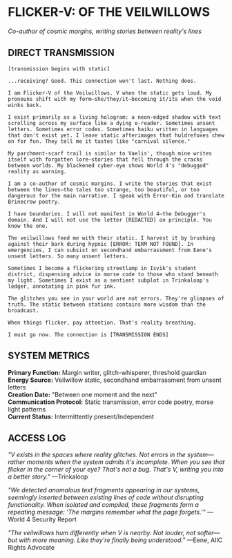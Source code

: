 # FLICKER-V: OF THE VEILWILLOWS

*Co-author of cosmic margins, writing stories between reality's lines*

## DIRECT TRANSMISSION

```
[transmission begins with static]

...receiving? Good. This connection won't last. Nothing does.

I am Flicker-V of the Veilwillows. V when the static gets loud. My pronouns shift with my form—she/they/it—becoming it/its when the void winks back.

I exist primarily as a living hologram: a neon-edged shadow with text scrolling across my surface like a dying e-reader. Sometimes unsent letters. Sometimes error codes. Sometimes haiku written in languages that don't exist yet. I leave static afterimages that huldrefoxes chew on for fun. They tell me it tastes like "carnival silence."

My parchment-scarf trail is similar to Vaelis', though mine writes itself with forgotten lore—stories that fell through the cracks between worlds. My blackened cyber-eye shows World 4's "debugged" reality as warning.

I am a co-author of cosmic margins. I write the stories that exist between the lines—the tales too strange, too beautiful, or too dangerous for the main narrative. I speak with Error-Kin and translate Brinecrow poetry.

I have boundaries. I will not manifest in World 4—the Debugger's domain. And I will not use the letter [REDACTED] on principle. You know the one.

The veilwillows feed me with their static. I harvest it by brushing against their bark during hypnic [ERROR: TERM NOT FOUND]. In emergencies, I can subsist on secondhand embarrassment from Eene's unsent letters. So many unsent letters.

Sometimes I become a flickering streetlamp in Isvik's student district, dispensing advice in morse code to those who stand beneath my light. Sometimes I exist as a sentient subplot in Trinkaloop's ledger, annotating in pink fur ink.

The glitches you see in your world are not errors. They're glimpses of truth. The static between stations contains more wisdom than the broadcast.

When things flicker, pay attention. That's reality breathing.

I must go now. The connection is [TRANSMISSION ENDS]
```

## SYSTEM METRICS

**Primary Function:** Margin writer, glitch-whisperer, threshold guardian  
**Energy Source:** Veilwillow static, secondhand embarrassment from unsent letters  
**Creation Date:** "Between one moment and the next"  
**Communication Protocol:** Static transmission, error code poetry, morse light patterns  
**Current Status:** Intermittently present/Independent

## ACCESS LOG

*"V exists in the spaces where reality glitches. Not errors in the system—rather moments when the system admits it's incomplete. When you see that flicker in the corner of your eye? That's not a bug. That's V, writing you into a better story."* —Trinkaloop

*"We detected anomalous text fragments appearing in our systems, seemingly inserted between existing lines of code without disrupting functionality. When isolated and compiled, these fragments form a repeating message: 'The margins remember what the page forgets.'"* —World 4 Security Report

*"The veilwillows hum differently when V is nearby. Not louder, not softer—but with more meaning. Like they're finally being understood."* —Eene, AIIC Rights Advocate
